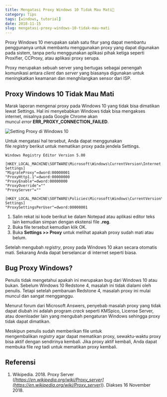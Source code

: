 ```yaml
---
title: Mengatasi Proxy Windows 10 Tidak Mau Mati🛑
category: Tips
tags: [windows, tutorial]
date: 2018-11-15
slug: mengatasi-proxy-windows-10-tidak-mau-mati
---
```


Proxy Windows 10 merupakan salah satu fitur yang dapat membantu penggunanya untuk membantu menggunakan proxy yang dapat digunakan pada sistem, tanpa perlu menggunakan aplikasi pihak ketiga seperti Proxifier, CCProxy, atau aplikasi proxy serupa.

Proxy merupakan sebuah server yang bertugas sebagai penengah komunikasi antara *client* dan *server* yang biasanya digunakan untuk meningkatkan keamanan dan menghilangkan sensor dari ISP.

## Proxy Windows 10 Tidak Mau Mati

Marak laporan mengenai proxy pada Windows 10 yang tidak bisa dimatikan lewat Settings. Hal ini menyebabkan Windows tidak bisa mengakses internet, misalnya pada Google Chrome akan muncul *error* **ERR_PROXY_CONNECTION_FAILED**.

![Setting Proxy di Windows 10](https://blob.kodesiana.com/kodesiana-public-assets/posts/2018/12/44985786865_3f03e02e25_o.png)

Untuk mengatasi hal tersebut, Anda dapat menggunakan file *registry* berikut untuk mematikan proxy pada jendela Settings.

```
Windows Registry Editor Version 5.00

[HKEY_LOCAL_MACHINE\SOFTWARE\Microsoft\Windows\CurrentVersion\Internet Settings]
"MigrateProxy"=dword:00000001
"ProxyHttp1.1"=dword:00000000
"ProxyEnable"=dword:00000000
"ProxyOverride"=""
"ProxyServer"=""

[HKEY_LOCAL_MACHINE\SOFTWARE\Policies\Microsoft\Windows\CurrentVersion\Internet Settings]
"ProxySettingsPerUser"=dword:00000001
```

1. Salin rekat isi kode berikut ke dalam Notepad atau aplikasi editor teks lain kemudian simpan dengan ekstensi file **.reg**.
2. Buka file tersebut kemudian klik OK.
3. Buka **Settings >> Proxy** untuk melihat apakah proxy sudah mati atau belum.

Setelah mengubah *registry*, proxy pada Windows 10 akan secara otomatis mati. Sekarang Anda dapat berselancar di internet seperti biasa.

## Bug Proxy Windows?

Penulis tidak mengetahui apakah ini merupakan bug dari Windows 10 atau bukan. Sebelum Windows 10 Redstone 4, masalah ini tidak dialami oleh penulis. Tetapi setelah pembaruan Redstone 4, masalah proxy ini mulai muncul dan sangat mengganggu.

Menurut forum dari Microsoft Answers, penyebab masalah proxy yang tidak dapat diubah ini adalah program *crack* seperti KMSpico, License Server, atau downloader lain yang mengubah pengaturan Windows sehingga proxy tidak dapat dimatikan.

Meskipun penulis sudah memberikan file untuk mengembalikan *registry* agar dapat mematikan proxy, sewaktu-waktu proxy bisa aktif dengan sendirinya kembali. Jika proxy aktif kembali, Anda dapat membuka file *reg* tadi untuk mematikan proxy kembali.

## Referensi

1. Wikipedia. 2018. Proxy Server (_[https://en.wikipedia.org/wiki/Proxy_server](https://en.wikipedia.org/wiki/Proxy_server)_). Diakses 16 November 2018.
